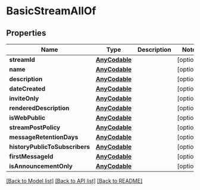 # BasicStreamAllOf

## Properties
Name | Type | Description | Notes
------------ | ------------- | ------------- | -------------
**streamId** | [**AnyCodable**](.md) |  | [optional] 
**name** | [**AnyCodable**](.md) |  | [optional] 
**description** | [**AnyCodable**](.md) |  | [optional] 
**dateCreated** | [**AnyCodable**](.md) |  | [optional] 
**inviteOnly** | [**AnyCodable**](.md) |  | [optional] 
**renderedDescription** | [**AnyCodable**](.md) |  | [optional] 
**isWebPublic** | [**AnyCodable**](.md) |  | [optional] 
**streamPostPolicy** | [**AnyCodable**](.md) |  | [optional] 
**messageRetentionDays** | [**AnyCodable**](.md) |  | [optional] 
**historyPublicToSubscribers** | [**AnyCodable**](.md) |  | [optional] 
**firstMessageId** | [**AnyCodable**](.md) |  | [optional] 
**isAnnouncementOnly** | [**AnyCodable**](.md) |  | [optional] 

[[Back to Model list]](../README.md#documentation-for-models) [[Back to API list]](../README.md#documentation-for-api-endpoints) [[Back to README]](../README.md)


